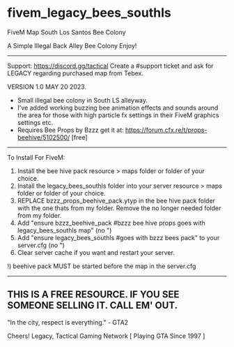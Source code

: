 # fivem_legacy_bees_southls
FiveM Map South Los Santos Bee Colony

A Simple Illegal Back Alley Bee Colony
Enjoy!

---

Support: https://discord.gg/tactical
Create a #support ticket and ask for LEGACY regarding purchased map from Tebex.

VERSION 1.0
MAY 20 2023.

- Small illegal bee colony in South LS alleyway.
- I've added working buzzing bee animation effects and sounds around the area for those with high
particle fx settings in their FiveM graphics settings etc.
- Requires Bee Props by Bzzz get it at: https://forum.cfx.re/t/props-beehive/5102500/ [free]

---
To Install For FiveM:
 
1) Install the bee hive pack resource > maps folder or folder of your choice.
2) Install the legacy_bees_southls folder into your server resource > maps folder or folder of your choice.
3) REPLACE bzzz_props_beehive_pack.ytyp in the bee hive pack folder with the one thats from my folder. Remove the no longer needed folder from my folder.
4) Add "ensure bzzz_beehive_pack #bzzz bee hive props goes with legacy_bees_southls map" (no ")
5) Add "ensure legacy_bees_southls #goes with bzzz bees pack" to your server.cfg (no ")
6) Clear server cache if you want and restart your server.

!) beehive pack MUST be started before the map in the server.cfg

---
THIS IS A FREE RESOURCE. IF YOU SEE SOMEONE SELLING IT.
CALL EM' OUT.
---

"In the city, respect is everything." - GTA2

Cheers!
Legacy, Tactical Gaming Network
[ Playing GTA Since 1997 ]
